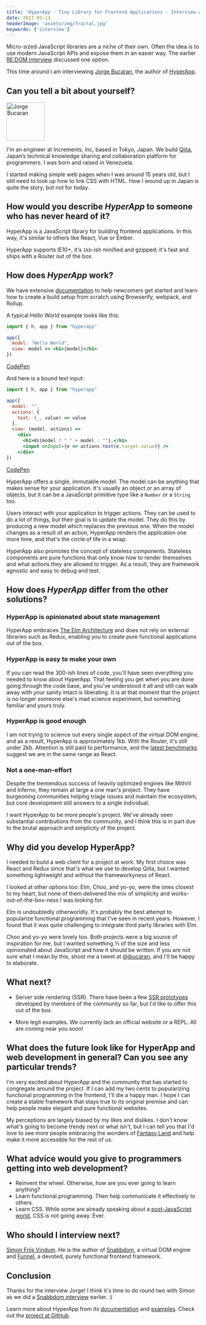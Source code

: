 ```yaml
---
title: 'HyperApp - Tiny Library for Frontend Applications - Interview with Jorge Bucaran'
date: 2017-03-13
headerImage: 'assets/img/fractal.jpg'
keywords: ['interview']
---
```


Micro-sized JavaScript libraries are a niche of their own. Often the idea is to use modern JavaScript APIs and expose them in an easier way. The earlier [RE:DOM interview](/blog/redom-interview) discussed one option.

This time around I am interviewing [Jorge Bucaran](https://twitter.com/jbucaran), the author of [HyperApp](https://github.com/hyperapp/hyperapp).

## Can you tell a bit about yourself?

<p>
<span class="author">
  <img src="https://www.gravatar.com/avatar/84d2933d3d46ebe5f3a4983da4c73831?s=200" alt="Jorge Bucaran" class="author" width="100" height="100" />
</span>

I'm an engineer at Increments, Inc, based in Tokyo, Japan. We build [Qiita](https://qiita.com/), Japan’s technical knowledge sharing and collaboration platform for programmers. I was born and raised in Venezuela.
</p>

I started making simple web pages when I was around 15 years old, but I still need to look up how to link CSS with HTML. How I wound up in Japan is quite the story, but not for today.

## How would you describe *HyperApp* to someone who has never heard of it?

HyperApp is a JavaScript library for building frontend applications. In this way, it's similar to others like React, Vue or Ember.

HyperApp supports IE10+, it's `1kb`-ish minified and gzipped; it's fast and ships with a Router out of the box.

## How does *HyperApp* work?

We have extensive [documentation](https://github.com/hyperapp/hyperapp/wiki) to help newcomers get started and learn how to create a build setup from scratch using Browserify, webpack, and Rollup.

A typical Hello World example looks like this:

```jsx
import { h, app } from "hyperapp"

app({
  model: "Hello World",
  view: model => <h1>{model}</h1>
})
```

[CodePen](http://codepen.io/jbucaran/pen/Qdwpxy?editors=0010)

And here is a bound text input:

```jsx
import { h, app } from "hyperapp"

app({
  model: "",
  actions: {
    text: (_, value) => value
  },
  view: (model, actions) =>
    <div>
      <h1>Hi{model ? " " + model : ""}.</h1>
      <input onInput={e => actions.text(e.target.value)} />
    </div>
})
```

[CodePen](http://codepen.io/jbucaran/pen/qRMEGX?editors=0010)

HyperApp offers a single, immutable model. The model can be anything that makes sense for your application. It's usually an object or an array of objects, but it can be a JavaScript primitive type like a `Number` or a `String` too.

Users interact with your application to trigger actions. They can be used to do a lot of things, but their goal is to update the model. They do this by producing a new model which replaces the previous one. When the model changes as a result of an action, HyperApp renders the application one more time, and that's the circle of life in a wrap.

HyperApp also promotes the concept of stateless components. Stateless components are pure functions that only know how to render themselves and what actions they are allowed to trigger. As a result, they are framework agnostic and easy to debug and test.

## How does *HyperApp* differ from the other solutions?

### HyperApp is opinionated about state management

 HyperApp embraces [The Elm Architecture](https://guide.elm-lang.org/architecture/) and does not rely on external libraries such as Redux, enabling you to create pure functional applications out of the box.

### HyperApp is easy to make your own

If you can read the 300-ish lines of code, you'll have seen everything you needed to know about HyperApp. That feeling you get when you are done going through the code base, and you've understood it all and still can walk away with your sanity intact is liberating. It is at that moment that the project is no longer someone else's mad science experiment, but something familiar and yours truly.

### HyperApp is good enough

I am not trying to science out every single aspect of the virtual DOM engine, and as a result, HyperApp is approximately 1kb. With the Router, it's still under 2kb. Attention is still paid to performance, and the [latest benchmarks](https://github.com/hyperapp/hyperapp/issues/75#issuecomment-282536055) suggest we are in the same range as React.

### Not a one-man-effort

Despite the tremendous success of heavily optimized engines like Mithril and Inferno, they remain at large a one man's project. They have burgeoning communities helping triage issues and maintain the ecosystem, but core development still answers to a single individual.

I want HyperApp to be more people's project. We've already seen substantial contributions from the community, and I think this is in part due to the brutal approach and simplicity of the project.

## Why did you develop HyperApp?

I needed to build a web client for a project at work. My first choice was React and Redux since that's what we use to develop Qiita, but I wanted something lightweight and without the frameworkyness of React.

I looked at other options too: Elm, Choo, and yo-yo, were the ones closest to my heart, but none of them delivered the mix of simplicity and works-out-of-the-box-ness I was looking for.

Elm is undoubtedly otherworldly. It's probably the best attempt to popularize functional programming that I've seen in recent years. However, I found that it was quite challenging to integrate third party libraries with Elm.

Choo and yo-yo were lovely too. Both projects were a big source of inspiration for me, but I wanted something ⅓ of the size and less opinionated about JavaScript and how it should be written. If you are not sure what I mean by this, shoot me a tweet at [@jbucaran](https://twitter.com/jbucaran), and I'll be happy to elaborate.

## What next?

* Server side rendering (SSR). There have been a few [SSR prototypes](https://github.com/hyperapp/hyperapp/pull/28) developed by members of the community so far, but I'd like to offer this out of the box.

* More legit examples. We currently lack an official website or a REPL. All are coming near you soon!

## What does the future look like for HyperApp and web development in general? Can you see any particular trends?

I'm very excited about HyperApp and the community that has started to congregate around the project. If I can add my two cents to popularizing functional programming in the frontend, I'll die a happy man. I hope I can create a stable framework that stays true to its original premise and can help people make elegant and pure functional websites.

My perceptions are largely biased by my likes and dislikes. I don't know what's going to become trendy next or what isn't, but I can tell you that I'd love to see more people embracing the wonders of [Fantasy Land](https://github.com/fantasyland/fantasy-land) and help make it more accessible for the rest of us.

## What advice would you give to programmers getting into web development?

* Reinvent the wheel. Otherwise, how are you ever going to learn anything?
* Learn functional programming. Then help communicate it effectively to others.
* Learn CSS. While some are already speaking about a [post-JavaScript world](https://developers.slashdot.org/story/17/03/04/0042218/douglas-crockford-envisions-a-post-javascript-world), CSS is not going away. Ever.

## Who should I interview next?

[Simon Friis Vindum](https://github.com/paldepind). He is the author of [Snabbdom](https://github.com/snabbdom/snabbdom), a virtual DOM engine and [Funnel](https://github.com/Funkia/funnel), a devoted, purely functional frontend framework.

## Conclusion

Thanks for the interview Jorge! I think it's time to do round two with Simon as we did a [Snabbdom interview](/blog/snabbdom-interview) earlier. :)

Learn more about HyperApp from its [documentation](https://github.com/HyperApp/HyperApp/wiki) and [examples](https://HyperApp.gomix.me/). Check out the [project at GitHub](https://github.com/hyperapp/hyperapp).
